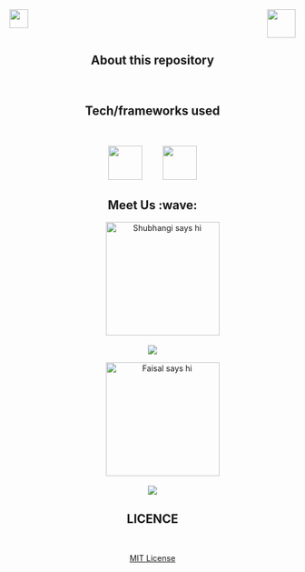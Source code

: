 <img src="https://goyalshubhangi.github.io/img/logo.png" align="left" width="33">

<img src="https://faisalakhtar.github.io/img/logo.png" align="right" width="50">

<br><br>

<h2 align="center">About this repository</h2>

<br>

<h2 align="center">Tech/frameworks used</h2>

<br>

<p align="center">
<img src="https://upload.wikimedia.org/wikipedia/commons/thumb/f/fb/Adobe_Illustrator_CC_icon.svg/66px-Adobe_Illustrator_CC_icon.svg.png" width="60">
  &emsp;&emsp;
  <img src="https://upload.wikimedia.org/wikipedia/commons/thumb/a/af/Adobe_Photoshop_CC_icon.svg/1200px-Adobe_Photoshop_CC_icon.svg.png" width="60">
</p>

<h2 align="center">Meet Us :wave:</h2>
<p align="center">
  &emsp;
  &emsp;
  <img src="https://goyalshubhangi.github.io/img/about.jpg" alt="Shubhangi says hi" width="200">
</p>
<p align="center">
  <a href="https://goyalshubhangi.github.io"><img src="https://img.shields.io/static/v1?label=Developer+/+Designer&message=Shubhangi&color=yellow&style=for-the-badge"></a>
</p>

<p align="center">
  &emsp;
  &emsp;
  <img src="https://faisalakhtar.github.io/img/Faisal.jpg" alt="Faisal says hi" width="200">
</p>
<p align="center">
  <a href="https://faisalakhtar.github.io"><img src="https://img.shields.io/static/v1?label=Developer+/+Designer&message=Faisal&color=blue&style=for-the-badge"></a>
</p>

<h2 align="center">LICENCE</h2>

<br>

<p align="center"><a href="LICENSE">MIT License</a></p>
